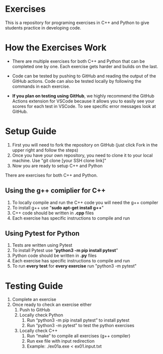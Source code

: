 # Exercises
This is a repository for programing exercises in C++ and Python to give students practice in developing code.

# How the Exercises Work
* There are multiple exercises for both C++ and Python that can be completed one by one. Each exercise gets harder and bulids on the last. 

* Code can be tested by pushing to GitHub and reading the output of the GitHub actions. Code can also be tested locally by following the commands in each exercise.

* **If you plan on testing using GitHub**, we highly recommend the GitHub Actions extension for VSCode because it allows you to easily see your scores for each test in VSCode. To see specific error messages look at GitHub.


# Setup Guide
1. First you will need to fork the repository on GitHub (just click Fork in the upper right and follow the steps)
2. Once you have your own repository, you need to clone it to your local machine. Use "git clone [your SSH clone link]"
3. Now you are ready to setup C++ and Python

There are exercises for both C++ and Python.

## Using the g++ comiplier for C++
1. To locally compile and run the C++ code you will need the g++ compiler
2. To install g++ use "**sudo apt-get install g++**"
3. C++ code should be written in **.cpp** files
4. Each exercise has specific instructions to compile and run

## Using Pytest for Python
1. Tests are written using Pytest
2. To install Pytest use “**python3 -m pip install pytest**”
3. Python code should be written in **.py** files
4. Each exercise has specific instructions to compile and run
5. To run **every test** for **every exercise** run "python3 -m pytest"

# Testing Guide
1. Complete an exercise
2. Once ready to check an exercise either
    1. Push to GitHub
    2. Locally check Python
        1. Run “python3 -m pip install pytest” to install pytest 
        2. Run “python3 -m pytest” to test the python exercises
    3. Locally check C++
        1. Run “make” to compile all exercises (g++ compiler)
        2. Run exe file with input redirection 
        3. Example: ./ex01a.exe < ex01.input.txt
